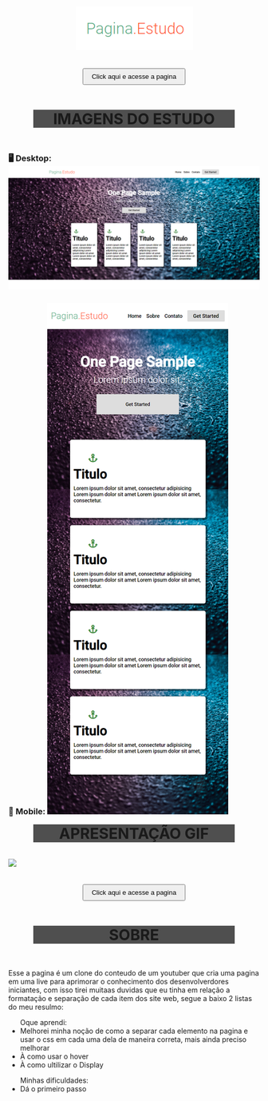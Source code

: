 <h1 align="center">
  <img src="./img/logo.png"><img>
</h1>

<h2 align="center">
  <button class="btn" style="padding: 7px 16px; color: #000; transition-timing-function: ease;">
  <a href="https://riancarlosdev.github.io/pagina.estudo/" style="text-decoration: none; color: #000">Click aqui e acesse a pagina</a>
  </button>
</h2>


<h2 align="center" style="font-size:30px; background-color: #4F4F4F; margin: 50px 50px; cursor: default;">IMAGENS DO ESTUDO
<h3 style="cursor:default;">🖥️ Desktop:
<img src="./img/print-pagina-completa.png">
<h3 style="cursor:default;">📱 Mobile:
<img src="./img/print-pagina-mobile.png">
<h2 align="center" style="font-size:30px; background-color: #4F4F4F; margin: 15px 50px; cursor: default"> APRESENTAÇÃO GIF
<h2>
<img src="./img/git.gif">

<h2 align="center">
  <button class="btn" style="padding: 7px 16px; color: #000; transition-timing-function: ease;">
  <a href="https://riancarlosdev.github.io/pagina.estudo/" style="text-decoration: none; color: #000">Click aqui e acesse a pagina</a>
  </button>
</h2>


<h2 align="center" style="font-size:30px; background-color: #4F4F4F; margin: 50px 50px; cursor: default;">SOBRE</h2>
Esse a pagina é um clone do conteudo de um youtuber que cria uma pagina em uma live para aprimorar o conhecimento dos desenvolverdores iniciantes, com isso tirei muitaas duvidas que eu tinha em relação a formatação e separação de cada item dos site web, segue a baixo 2 listas do meu resulmo: 
<ul> Oque aprendi:
  <li> Melhorei minha noção de como a separar cada elemento na pagina e usar o css em cada uma dela de maneira correta, mais ainda preciso melhorar
  <li> À como usar o hover
  <li> À como ultilizar o Display
</ul>
<ul> Minhas dificuldades:
  <li> Dá o primeiro passo
